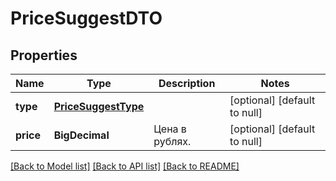 # PriceSuggestDTO
## Properties

| Name | Type | Description | Notes |
|------------ | ------------- | ------------- | -------------|
| **type** | [**PriceSuggestType**](PriceSuggestType.md) |  | [optional] [default to null] |
| **price** | **BigDecimal** | Цена в рублях. | [optional] [default to null] |

[[Back to Model list]](../README.md#documentation-for-models) [[Back to API list]](../README.md#documentation-for-api-endpoints) [[Back to README]](../README.md)

